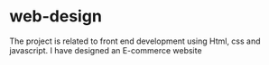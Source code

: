 # web-design
The project is related to front end development using Html, css and javascript.
I have designed an E-commerce website
